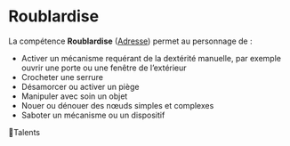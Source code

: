 # Roublardise

La compétence **Roublardise** ([Adresse](/docs/attributs/adresse.md)) permet au personnage de :

- Activer un mécanisme requérant de la dextérité manuelle, par exemple ouvrir une porte ou une fenêtre de l’extérieur
- Crocheter une serrure
- Désamorcer ou activer un piège
- Manipuler avec soin un objet
- Nouer ou dénouer des nœuds simples et complexes
- Saboter un mécanisme ou un dispositif

🚧Talents
